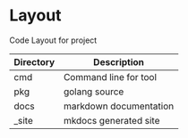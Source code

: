 # Layout

Code Layout for project 

| Directory | Description            |
| --------- | ---------------------- |
| cmd       | Command line for tool  |
| pkg       | golang source          |
| docs      | markdown documentation |
| _site     | mkdocs generated site  |
